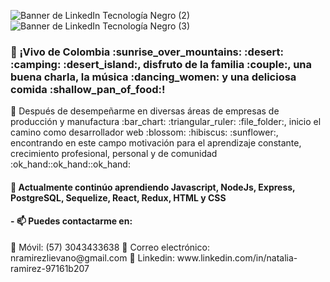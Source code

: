 ![Banner de LinkedIn Tecnología Negro (2)](https://user-images.githubusercontent.com/83674618/137836631-f4fb232f-7323-4327-b855-a2abc830c471.png)
![Banner de LinkedIn Tecnología Negro (3)](https://user-images.githubusercontent.com/83674618/137839325-1951d8b7-d925-40b1-bd68-bb63582485f0.png)
<h3>👋 ¡Vivo de Colombia :sunrise_over_mountains: :desert: :camping: :desert_island:, disfruto de la familia :couple:, una buena charla, la música :dancing_women: y una deliciosa comida :shallow_pan_of_food:! </h3>
<p> 👀 Después de desempeñarme en diversas áreas de empresas de producción y manufactura :bar_chart: :triangular_ruler:  :file_folder:, inicio el camino como desarrollador web :blossom: :hibiscus: :sunflower:, encontrando en este campo motivación para el aprendizaje constante, crecimiento profesional, personal y de comunidad :ok_hand::ok_hand::ok_hand:</p>
<h4>🌱  Actualmente continúo aprendiendo  Javascript, NodeJs, Express,  PostgreSQL, Sequelize,  React, Redux,  HTML y CSS </h4>

<h4>
- 📫 Puedes contactarme en:  </h4><p>
        📱 Móvil: (57) 3043433638      
        📧 Correo electrónico: nramirezlievano@gmail.com          
        🔗 Linkedin: www.linkedin.com/in/natalia-ramirez-97161b207  </p> 



<!---
Nataramirez/Nataramirez is a ✨ special ✨ repository because its `README.md` (this file) appears on your GitHub profile.
You can click the Preview link to take a look at your changes.
--->
